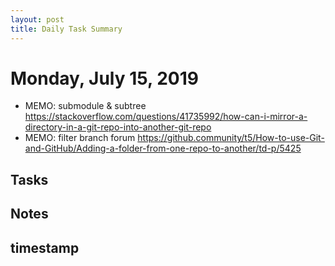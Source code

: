 ```yaml
---
layout: post
title: Daily Task Summary  
---
```

# Monday, July 15, 2019
- MEMO: submodule & subtree https://stackoverflow.com/questions/41735992/how-can-i-mirror-a-directory-in-a-git-repo-into-another-git-repo
- MEMO: filter branch forum https://github.community/t5/How-to-use-Git-and-GitHub/Adding-a-folder-from-one-repo-to-another/td-p/5425

## Tasks

## Notes

## timestamp
<pre>


</pre>

